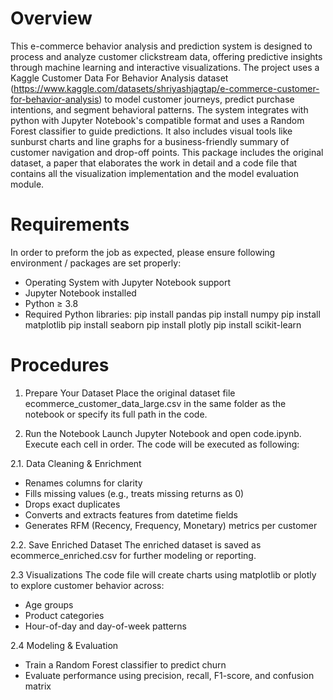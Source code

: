 # Overview

This e-commerce behavior analysis and prediction system is designed to process and analyze customer clickstream data, offering predictive insights through machine learning and interactive visualizations. The project uses a Kaggle Customer Data For Behavior Analysis dataset (https://www.kaggle.com/datasets/shriyashjagtap/e-commerce-customer-for-behavior-analysis) to model customer journeys, predict purchase intentions, and segment behavioral patterns. The system integrates with python with Jupyter Notebook's compatible format and uses a Random Forest classifier to guide predictions. It also includes visual tools like sunburst charts and line graphs for a business-friendly summary of customer navigation and drop-off points. This package includes the original dataset, a paper that elaborates the work in detail and a code file that contains all the visualization implementation and the model evaluation module.

# Requirements

In order to preform the job as expected, please ensure following environment / packages are set properly:

- Operating System with Jupyter Notebook support
- Jupyter Notebook installed
- Python ≥ 3.8
- Required Python libraries:
pip install pandas
pip install numpy
pip install matplotlib
pip install seaborn
pip install plotly
pip install scikit-learn

# Procedures

1. Prepare Your Dataset
Place the original dataset file ecommerce_customer_data_large.csv in the same folder as the notebook or specify its full path in the code.

2. Run the Notebook
Launch Jupyter Notebook and open code.ipynb. Execute each cell in order. The code will be executed as following:

2.1. Data Cleaning & Enrichment
- Renames columns for clarity
- Fills missing values (e.g., treats missing returns as 0)
- Drops exact duplicates
- Converts and extracts features from datetime fields
- Generates RFM (Recency, Frequency, Monetary) metrics per customer

2.2. Save Enriched Dataset
The enriched dataset is saved as ecommerce_enriched.csv for further modeling or reporting.

2.3 Visualizations
The code file will create charts using matplotlib or plotly to explore customer behavior across:
- Age groups
- Product categories
- Hour-of-day and day-of-week patterns

2.4 Modeling & Evaluation
- Train a Random Forest classifier to predict churn
- Evaluate performance using precision, recall, F1-score, and confusion matrix